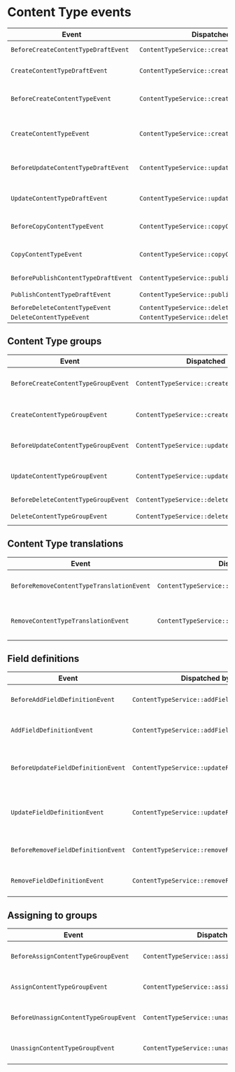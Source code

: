# Content Type events

| Event | Dispatched by | Properties |
|---|---|---|
|`BeforeCreateContentTypeDraftEvent`|`ContentTypeService::createContentTypeDraft`|`ContentType $contentType`</br>`ContentTypeDraft|null $contentTypeDraft`|
|`CreateContentTypeDraftEvent`|`ContentTypeService::createContentTypeDraft`|`ContentTypeDraft $contentTypeDraft`</br>`ContentType $contentType`|
|`BeforeCreateContentTypeEvent`|`ContentTypeService::createContentType`|`ContentTypeCreateStruct $contentTypeCreateStruct`</br>`array $contentTypeGroups`</br>`ContentTypeDraft|null $contentTypeDraft`|
|`CreateContentTypeEvent`|`ContentTypeService::createContentType`|`ContentTypeDraft $contentTypeDraft`</br>`ContentTypeCreateStruct $contentTypeCreateStruct`</br>`array $contentTypeGroups`|
|`BeforeUpdateContentTypeDraftEvent`|`ContentTypeService::updateContentTypeDraft`|`ContentTypeDraft $contentTypeDraft`</br>`ContentTypeUpdateStruct $contentTypeUpdateStruct`|
|`UpdateContentTypeDraftEvent`|`ContentTypeService::updateContentTypeDraft`|`ContentTypeDraft $contentTypeDraft`</br>`ContentTypeUpdateStruct $contentTypeUpdateStruct`|
|`BeforeCopyContentTypeEvent`|`ContentTypeService::copyContentType`|`ContentType $contentType`</br>`User $creator`</br>`ContentType|null $contentTypeCopy`|
|`CopyContentTypeEvent`|`ContentTypeService::copyContentType`|`ContentType $contentTypeCopy`</br>`ContentType $contentType`</br>`User $creator`|
|`BeforePublishContentTypeDraftEvent`|`ContentTypeService::publishContentTypeDraft`|`ContentTypeDraft $contentTypeDraft`|
|`PublishContentTypeDraftEvent`|`ContentTypeService::publishContentTypeDraft`|`ContentTypeDraft $contentTypeDraft`|
|`BeforeDeleteContentTypeEvent`|`ContentTypeService::deleteContentType`|`ContentType $contentType`|
|`DeleteContentTypeEvent`|`ContentTypeService::deleteContentType`|`ContentType $contentType`|

## Content Type groups

| Event | Dispatched by | Properties |
|---|---|---|
|`BeforeCreateContentTypeGroupEvent`|`ContentTypeService::createContentTypeGroup`|`ContentTypeCreateStruct $contentTypeCreateStruct`</br>`array $contentTypeGroups`</br>`ContentTypeDraft|null $contentTypeDraft`|
|`CreateContentTypeGroupEvent`|`ContentTypeService::createContentTypeGroup`|`ContentTypeGroup $contentTypeGroup`</br>`ContentTypeGroupCreateStruct $contentTypeGroupCreateStruct`|
|`BeforeUpdateContentTypeGroupEvent`|`ContentTypeService::updateContentTypeGroup`|`ContentTypeGroup $contentTypeGroup`</br>`ContentTypeGroupUpdateStruct $contentTypeGroupUpdateStruct`|
|`UpdateContentTypeGroupEvent`|`ContentTypeService::updateContentTypeGroup`|`ContentTypeGroup $contentTypeGroup`</br>`ContentTypeGroupUpdateStruct $contentTypeGroupUpdateStruct`|
|`BeforeDeleteContentTypeGroupEvent`|`ContentTypeService::deleteContentTypeGroup`|`ContentTypeGroup $contentTypeGroup`|
|`DeleteContentTypeGroupEvent`|`ContentTypeService::deleteContentTypeGroup`|`ContentTypeGroup $contentTypeGroup`|

## Content Type translations

| Event | Dispatched by | Properties |
|---|---|---|
|`BeforeRemoveContentTypeTranslationEvent`|`ContentTypeService::removeContentTypeTranslation`|`ContentTypeDraft $contentTypeDraft`</br>`string $languageCode`</br>`ContentTypeDraft|null $newContentTypeDraft`|
|`RemoveContentTypeTranslationEvent`|`ContentTypeService::removeContentTypeTranslation`|`ContentTypeDraft $newContentTypeDraft`</br>`ContentTypeDraft $contentTypeDraft`</br>`string $languageCode`|

## Field definitions

| Event | Dispatched by | Properties |
|---|---|---|
|`BeforeAddFieldDefinitionEvent`|`ContentTypeService::addFieldDefinition`|`ContentTypeDraft $contentTypeDraft`</br>`FieldDefinitionCreateStruct $fieldDefinitionCreateStruct`|
|`AddFieldDefinitionEvent`|`ContentTypeService::addFieldDefinition`|`ContentTypeDraft $contentTypeDraft`</br>`FieldDefinitionCreateStruct $fieldDefinitionCreateStruct`|
|`BeforeUpdateFieldDefinitionEvent`|`ContentTypeService::updateFieldDefinition`|`ContentTypeDraft $contentTypeDraft`</br>`FieldDefinition $fieldDefinition`</br>`FieldDefinitionUpdateStruct $fieldDefinitionUpdateStruct`|
|`UpdateFieldDefinitionEvent`|`ContentTypeService::updateFieldDefinition`|`ContentTypeDraft $contentTypeDraft`</br>`FieldDefinition $fieldDefinition`</br>`FieldDefinitionUpdateStruct $fieldDefinitionUpdateStruct`|
|`BeforeRemoveFieldDefinitionEvent`|`ContentTypeService::removeFieldDefinition`|`ContentTypeDraft $contentTypeDraft`</br>`FieldDefinition $fieldDefinition`|
|`RemoveFieldDefinitionEvent`|`ContentTypeService::removeFieldDefinition`|`ContentTypeDraft $contentTypeDraft`</br>`FieldDefinition $fieldDefinition`|

## Assigning to groups

| Event | Dispatched by | Properties |
|---|---|---|
|`BeforeAssignContentTypeGroupEvent`|`ContentTypeService::assignContentTypeGroup`|`ContentType $contentType`</br>`ContentTypeGroup $contentTypeGroup`|
|`AssignContentTypeGroupEvent`|`ContentTypeService::assignContentTypeGroup`|`ContentType $contentType`</br>`ContentTypeGroup $contentTypeGroup`|
|`BeforeUnassignContentTypeGroupEvent`|`ContentTypeService::unassignContentTypeGroup`|`ContentType $contentType`</br>`ContentTypeGroup $contentTypeGroup`|
|`UnassignContentTypeGroupEvent`|`ContentTypeService::unassignContentTypeGroup`|`ContentType $contentType`</br>`ContentTypeGroup $contentTypeGroup`|
